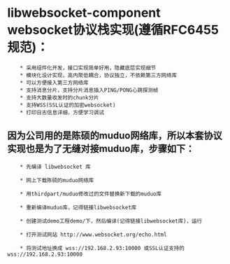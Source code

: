 # libwebsocket-component websocket协议栈实现(遵循RFC6455规范)：
		* 采用组件化开发，接口实现简单好用，隐藏底层实现细节
		* 模块化设计实现，高内聚低耦合，协议独立，不依赖第三方网络库
		* 可以方便接入第三方网络库
		* 支持消息分片，支持分片消息插入PING/PONG心跳探测帧
		* 支持大数量收发时的chunk分片
		* 支持WSS(SSL认证的加密websocket)
		* 打印日志信息详细，方便学习调试



## 因为公司用的是陈硕的muduo网络库，所以本套协议实现也是为了无缝对接muduo库，步骤如下：
		* 先编译 libwebsocket 库

		* 网上下载陈硕的muduo网络库

		* 用thirdpart/muduo修改过的文件替换新下载的muduo库

		* 重新编译muduo库，记得链接libwebsocket库

		* 创建测试demo工程demo/下，然后编译(记得链接libwebsocket库)，运行

		* 打开测试网站 http://www.websocket.org/echo.html

		* 将测试地址换成 wss://192.168.2.93:10000 或SSL认证支持的 wss://192.168.2.93:10000 

